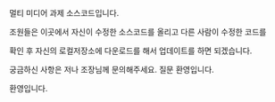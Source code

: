멀티 미디어 과제  소스코드입니다.

조원들은 이곳에서 자신이 수정한 소스코드를 올리고 다른 사람이 수정한 코드를

확인 후 자신의 로컬저장소에 다운로드를 해서 업데이트를 하면 되겠습니다.

궁금하신 사항은 저나 조장님께 문의해주세요. 질문 환영입니다.

환영입니다.
